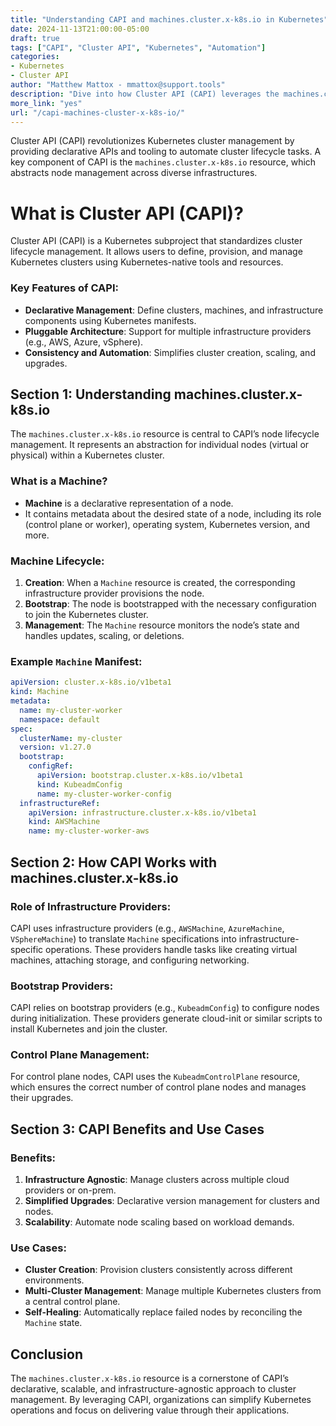 ```yaml
---
title: "Understanding CAPI and machines.cluster.x-k8s.io in Kubernetes"
date: 2024-11-13T21:00:00-05:00
draft: true
tags: ["CAPI", "Cluster API", "Kubernetes", "Automation"]
categories:
- Kubernetes
- Cluster API
author: "Matthew Mattox - mmattox@support.tools"
description: "Dive into how Cluster API (CAPI) leverages the machines.cluster.x-k8s.io resource for Kubernetes cluster management and automation."
more_link: "yes"
url: "/capi-machines-cluster-x-k8s-io/"
---
```


Cluster API (CAPI) revolutionizes Kubernetes cluster management by providing declarative APIs and tooling to automate cluster lifecycle tasks. A key component of CAPI is the `machines.cluster.x-k8s.io` resource, which abstracts node management across diverse infrastructures.

<!--more-->

# What is Cluster API (CAPI)?  
Cluster API (CAPI) is a Kubernetes subproject that standardizes cluster lifecycle management. It allows users to define, provision, and manage Kubernetes clusters using Kubernetes-native tools and resources.

### Key Features of CAPI:
- **Declarative Management**: Define clusters, machines, and infrastructure components using Kubernetes manifests.
- **Pluggable Architecture**: Support for multiple infrastructure providers (e.g., AWS, Azure, vSphere).
- **Consistency and Automation**: Simplifies cluster creation, scaling, and upgrades.

## Section 1: Understanding machines.cluster.x-k8s.io  

The `machines.cluster.x-k8s.io` resource is central to CAPI’s node lifecycle management. It represents an abstraction for individual nodes (virtual or physical) within a Kubernetes cluster.

### What is a Machine?
- **Machine** is a declarative representation of a node.
- It contains metadata about the desired state of a node, including its role (control plane or worker), operating system, Kubernetes version, and more.

### Machine Lifecycle:
1. **Creation**: When a `Machine` resource is created, the corresponding infrastructure provider provisions the node.
2. **Bootstrap**: The node is bootstrapped with the necessary configuration to join the Kubernetes cluster.
3. **Management**: The `Machine` resource monitors the node’s state and handles updates, scaling, or deletions.

### Example `Machine` Manifest:
```yaml
apiVersion: cluster.x-k8s.io/v1beta1
kind: Machine
metadata:
  name: my-cluster-worker
  namespace: default
spec:
  clusterName: my-cluster
  version: v1.27.0
  bootstrap:
    configRef:
      apiVersion: bootstrap.cluster.x-k8s.io/v1beta1
      kind: KubeadmConfig
      name: my-cluster-worker-config
  infrastructureRef:
    apiVersion: infrastructure.cluster.x-k8s.io/v1beta1
    kind: AWSMachine
    name: my-cluster-worker-aws
```

## Section 2: How CAPI Works with machines.cluster.x-k8s.io  

### Role of Infrastructure Providers:
CAPI uses infrastructure providers (e.g., `AWSMachine`, `AzureMachine`, `VSphereMachine`) to translate `Machine` specifications into infrastructure-specific operations. These providers handle tasks like creating virtual machines, attaching storage, and configuring networking.

### Bootstrap Providers:
CAPI relies on bootstrap providers (e.g., `KubeadmConfig`) to configure nodes during initialization. These providers generate cloud-init or similar scripts to install Kubernetes and join the cluster.

### Control Plane Management:
For control plane nodes, CAPI uses the `KubeadmControlPlane` resource, which ensures the correct number of control plane nodes and manages their upgrades.

## Section 3: CAPI Benefits and Use Cases  

### Benefits:
1. **Infrastructure Agnostic**: Manage clusters across multiple cloud providers or on-prem.
2. **Simplified Upgrades**: Declarative version management for clusters and nodes.
3. **Scalability**: Automate node scaling based on workload demands.

### Use Cases:
- **Cluster Creation**: Provision clusters consistently across different environments.
- **Multi-Cluster Management**: Manage multiple Kubernetes clusters from a central control plane.
- **Self-Healing**: Automatically replace failed nodes by reconciling the `Machine` state.

## Conclusion  

The `machines.cluster.x-k8s.io` resource is a cornerstone of CAPI’s declarative, scalable, and infrastructure-agnostic approach to cluster management. By leveraging CAPI, organizations can simplify Kubernetes operations and focus on delivering value through their applications.
